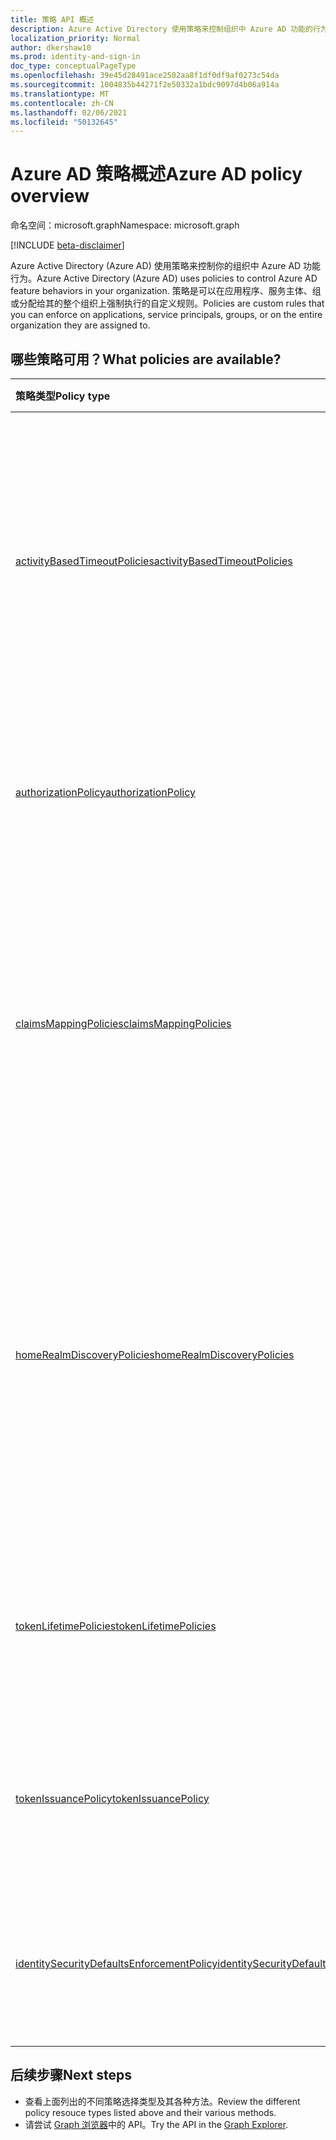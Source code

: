 ```yaml
---
title: 策略 API 概述
description: Azure Active Directory 使用策略来控制组织中 Azure AD 功能的行为。
localization_priority: Normal
author: dkershaw10
ms.prod: identity-and-sign-in
doc_type: conceptualPageType
ms.openlocfilehash: 39e45d28491ace2502aa8f1df0df9af0273c54da
ms.sourcegitcommit: 1004835b44271f2e50332a1bdc9097d4b06a914a
ms.translationtype: MT
ms.contentlocale: zh-CN
ms.lasthandoff: 02/06/2021
ms.locfileid: "50132645"
---
```

# <a name="azure-ad-policy-overview"></a><span data-ttu-id="01737-103">Azure AD 策略概述</span><span class="sxs-lookup"><span data-stu-id="01737-103">Azure AD policy overview</span></span>

<span data-ttu-id="01737-104">命名空间：microsoft.graph</span><span class="sxs-lookup"><span data-stu-id="01737-104">Namespace: microsoft.graph</span></span>

[!INCLUDE [beta-disclaimer](../../includes/beta-disclaimer.md)]

<span data-ttu-id="01737-105">Azure Active Directory (Azure AD) 使用策略来控制你的组织中 Azure AD 功能行为。</span><span class="sxs-lookup"><span data-stu-id="01737-105">Azure Active Directory (Azure AD) uses policies to control Azure AD feature behaviors in your organization.</span></span> <span data-ttu-id="01737-106">策略是可以在应用程序、服务主体、组或分配给其的整个组织上强制执行的自定义规则。</span><span class="sxs-lookup"><span data-stu-id="01737-106">Policies are custom rules that you can enforce on applications, service principals, groups, or on the entire organization they are assigned to.</span></span>

## <a name="what-policies-are-available"></a><span data-ttu-id="01737-107">哪些策略可用？</span><span class="sxs-lookup"><span data-stu-id="01737-107">What policies are available?</span></span>

| <span data-ttu-id="01737-108">策略类型</span><span class="sxs-lookup"><span data-stu-id="01737-108">Policy type</span></span>       | <span data-ttu-id="01737-109">说明</span><span class="sxs-lookup"><span data-stu-id="01737-109">Description</span></span> | <span data-ttu-id="01737-110">示例</span><span class="sxs-lookup"><span data-stu-id="01737-110">Examples</span></span> |
|:-------------|:------------|:------------|
|[<span data-ttu-id="01737-111">activityBasedTimeoutPolicies</span><span class="sxs-lookup"><span data-stu-id="01737-111">activityBasedTimeoutPolicies</span></span>](activityBasedTimeoutPolicy.md)| <span data-ttu-id="01737-112">表示一个策略，该策略控制支持基于活动的超时功能的应用程序在一段时间不活动后自动注销 Web 会话。</span><span class="sxs-lookup"><span data-stu-id="01737-112">Represents a policy that controls automatic sign-out for web sessions after a period of inactivity, for applications that support activity-based timeout functionality.</span></span>| <span data-ttu-id="01737-113">将 Azure 门户配置为不活动超时 15 分钟。</span><span class="sxs-lookup"><span data-stu-id="01737-113">Configure the Azure portal to have an inactivity timeout of 15 minutes.</span></span> |
|[<span data-ttu-id="01737-114">authorizationPolicy</span><span class="sxs-lookup"><span data-stu-id="01737-114">authorizationPolicy</span></span>](authorizationpolicy.md)| <span data-ttu-id="01737-115">表示可以控制 Azure Active Directory 的授权设置的策略。</span><span class="sxs-lookup"><span data-stu-id="01737-115">Represents a policy that can control authorization settings of Azure Active Directory.</span></span> | <span data-ttu-id="01737-116">配置 Azure AD 以阻止租户中的 MSOL PowerShell。</span><span class="sxs-lookup"><span data-stu-id="01737-116">Configure Azure AD to block MSOL PowerShell in the tenant.</span></span> |
|[<span data-ttu-id="01737-117">claimsMappingPolicies</span><span class="sxs-lookup"><span data-stu-id="01737-117">claimsMappingPolicies</span></span>](claimsMappingPolicy.md)| <span data-ttu-id="01737-118">表示 WS-Fed、SAML、OAuth 2.0 和 OpenID Connect 协议声明映射策略，用于颁发给特定应用程序的令牌。</span><span class="sxs-lookup"><span data-stu-id="01737-118">Represents the claim-mapping policies for WS-Fed, SAML, OAuth 2.0, and OpenID Connect protocols, for tokens issued to a specific application.</span></span> | <span data-ttu-id="01737-119">创建并分配策略以从颁发给服务主体的令牌中省略基本声明。</span><span class="sxs-lookup"><span data-stu-id="01737-119">Create and assign a policy to omit the basic claims from tokens issued to a service principal.</span></span> |
|[<span data-ttu-id="01737-120">homeRealmDiscoveryPolicies</span><span class="sxs-lookup"><span data-stu-id="01737-120">homeRealmDiscoveryPolicies</span></span>](homeRealmDiscoveryPolicy.md)| <span data-ttu-id="01737-121">表示用于控制联盟用户的 Azure Active Directory 身份验证行为的策略，特别是针对联合域中的自动加速和用户身份验证限制。</span><span class="sxs-lookup"><span data-stu-id="01737-121">Represents a policy to control Azure Active Directory authentication behavior for federated users, in particular for auto-acceleration and user authentication restrictions in federated domains.</span></span>| <span data-ttu-id="01737-122">将所有用户配置为跳过主领域发现，并直接路由到 ADFS 进行身份验证。</span><span class="sxs-lookup"><span data-stu-id="01737-122">Configure all users to skip home realm discovery and be routed directly to ADFS for authentication.</span></span> |
|[<span data-ttu-id="01737-123">tokenLifetimePolicies</span><span class="sxs-lookup"><span data-stu-id="01737-123">tokenLifetimePolicies</span></span>](tokenlifetimepolicy.md)|<span data-ttu-id="01737-124">表示用于访问受保护资源的访问令牌的生存期持续时间。</span><span class="sxs-lookup"><span data-stu-id="01737-124">Represents the lifetime duration of access tokens used to access protected resources.</span></span>| <span data-ttu-id="01737-125">将特别敏感的应用程序配置为比默认令牌生存期更短的应用程序。</span><span class="sxs-lookup"><span data-stu-id="01737-125">Configure a particularly sensitive application with a shorter than default token lifetime.</span></span>|
|[<span data-ttu-id="01737-126">tokenIssuancePolicy</span><span class="sxs-lookup"><span data-stu-id="01737-126">tokenIssuancePolicy</span></span>](tokenIssuancePolicy.md)|<span data-ttu-id="01737-127">表示用于指定 Azure AD 颁发的 SAML 令牌特征的策略。</span><span class="sxs-lookup"><span data-stu-id="01737-127">Represents the policy to specify the characteristics of SAML tokens issued by Azure AD.</span></span>| <span data-ttu-id="01737-128">配置要用于颁发 SAML 令牌的签名算法或 SAML 令牌版本。</span><span class="sxs-lookup"><span data-stu-id="01737-128">Configure the signing algorithm or SAML token version to be used to issue the SAML token.</span></span>
|[<span data-ttu-id="01737-129">identitySecurityDefaultsEnforcementPolicy</span><span class="sxs-lookup"><span data-stu-id="01737-129">identitySecurityDefaultsEnforcementPolicy</span></span>](identitysecuritydefaultsenforcementpolicy.md)|<span data-ttu-id="01737-130">表示 Azure AD 安全默认策略。</span><span class="sxs-lookup"><span data-stu-id="01737-130">Represents the Azure AD security defaults policy.</span></span>| <span data-ttu-id="01737-131">配置 Azure AD 安全默认策略，以防范常见攻击。</span><span class="sxs-lookup"><span data-stu-id="01737-131">Configure the Azure AD security defaults policy to protect against common attacks.</span></span>

## <a name="next-steps"></a><span data-ttu-id="01737-132">后续步骤</span><span class="sxs-lookup"><span data-stu-id="01737-132">Next steps</span></span>

* <span data-ttu-id="01737-133">查看上面列出的不同策略选择类型及其各种方法。</span><span class="sxs-lookup"><span data-stu-id="01737-133">Review the different policy resouce types listed above and their various methods.</span></span>
* <span data-ttu-id="01737-134">请尝试 [Graph 浏览器](https://developer.microsoft.com/graph/graph-explorer)中的 API。</span><span class="sxs-lookup"><span data-stu-id="01737-134">Try the API in the [Graph Explorer](https://developer.microsoft.com/graph/graph-explorer).</span></span>


